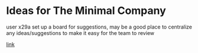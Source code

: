 # Ideas for The Minimal Company

user x29a set up a board for suggestions, may be a good place to centralize any ideas/suggestions to make it easy for the team to review

[link](https://board.net/p/Minimal_Phone_Ideas_and_Suggestions)